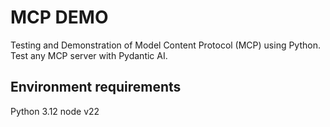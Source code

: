# MCP DEMO
Testing and Demonstration of Model Content Protocol (MCP) using Python. Test any MCP server with Pydantic AI.

## Environment requirements
Python 3.12
node v22
